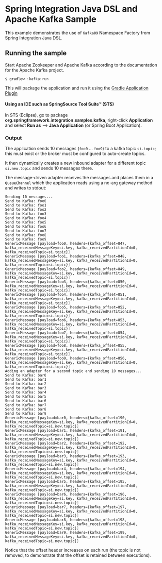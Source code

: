 Spring Integration Java DSL and Apache Kafka Sample
==============

This example demonstrates the use of `Kafka09` Namespace Factory from Spring Integration Java DSL.

## Running the sample

Start Apache Zookeeper and Apache Kafka according to the documentation for the Apache Kafka project.

    $ gradlew :kafka:run

This will package the application and run it using the [Gradle Application Plugin](http://www.gradle.org/docs/current/userguide/application_plugin.html)

#### Using an IDE such as SpringSource Tool Suite™ (STS)

In STS (Eclipse), go to package **org.springframework.integration.samples.kafka**, right-click **Application** and select **Run as** --> **Java Application** (or Spring Boot Application).

### Output

The application sends 10 messages (`foo0` ... `foo9`) to a kafka topic `si.topic`; this must exist or the broker must be configured to auto-create topics.

It then dynamically creates a new inbound adapter for a different topic `si.new.topic` and sends 10 messages there.

The message-driven adapter receives the messages and places them in a `QueueChannel` which the application reads using a no-arg gateway method and writes to stdout:

    Sending 10 messages...
    Send to Kafka: foo0
    Send to Kafka: foo1
    Send to Kafka: foo2
    Send to Kafka: foo3
    Send to Kafka: foo4
    Send to Kafka: foo5
    Send to Kafka: foo6
    Send to Kafka: foo7
    Send to Kafka: foo8
    Send to Kafka: foo9
    GenericMessage [payload=foo0, headers={kafka_offset=847, kafka_receivedMessageKey=si.key, kafka_receivedPartitionId=0, kafka_receivedTopic=si.topic}]
    GenericMessage [payload=foo1, headers={kafka_offset=848, kafka_receivedMessageKey=si.key, kafka_receivedPartitionId=0, kafka_receivedTopic=si.topic}]
    GenericMessage [payload=foo2, headers={kafka_offset=849, kafka_receivedMessageKey=si.key, kafka_receivedPartitionId=0, kafka_receivedTopic=si.topic}]
    GenericMessage [payload=foo3, headers={kafka_offset=850, kafka_receivedMessageKey=si.key, kafka_receivedPartitionId=0, kafka_receivedTopic=si.topic}]
    GenericMessage [payload=foo4, headers={kafka_offset=851, kafka_receivedMessageKey=si.key, kafka_receivedPartitionId=0, kafka_receivedTopic=si.topic}]
    GenericMessage [payload=foo5, headers={kafka_offset=852, kafka_receivedMessageKey=si.key, kafka_receivedPartitionId=0, kafka_receivedTopic=si.topic}]
    GenericMessage [payload=foo6, headers={kafka_offset=853, kafka_receivedMessageKey=si.key, kafka_receivedPartitionId=0, kafka_receivedTopic=si.topic}]
    GenericMessage [payload=foo7, headers={kafka_offset=854, kafka_receivedMessageKey=si.key, kafka_receivedPartitionId=0, kafka_receivedTopic=si.topic}]
    GenericMessage [payload=foo8, headers={kafka_offset=855, kafka_receivedMessageKey=si.key, kafka_receivedPartitionId=0, kafka_receivedTopic=si.topic}]
    GenericMessage [payload=foo9, headers={kafka_offset=856, kafka_receivedMessageKey=si.key, kafka_receivedPartitionId=0, kafka_receivedTopic=si.topic}]
    Adding an adapter for a second topic and sending 10 messages...
    Send to Kafka: bar0
    Send to Kafka: bar1
    Send to Kafka: bar2
    Send to Kafka: bar3
    Send to Kafka: bar4
    Send to Kafka: bar5
    Send to Kafka: bar6
    Send to Kafka: bar7
    Send to Kafka: bar8
    Send to Kafka: bar9
    GenericMessage [payload=bar0, headers={kafka_offset=190, kafka_receivedMessageKey=si.key, kafka_receivedPartitionId=0, kafka_receivedTopic=si.new.topic}]
    GenericMessage [payload=bar1, headers={kafka_offset=191, kafka_receivedMessageKey=si.key, kafka_receivedPartitionId=0, kafka_receivedTopic=si.new.topic}]
    GenericMessage [payload=bar2, headers={kafka_offset=192, kafka_receivedMessageKey=si.key, kafka_receivedPartitionId=0, kafka_receivedTopic=si.new.topic}]
    GenericMessage [payload=bar3, headers={kafka_offset=193, kafka_receivedMessageKey=si.key, kafka_receivedPartitionId=0, kafka_receivedTopic=si.new.topic}]
    GenericMessage [payload=bar4, headers={kafka_offset=194, kafka_receivedMessageKey=si.key, kafka_receivedPartitionId=0, kafka_receivedTopic=si.new.topic}]
    GenericMessage [payload=bar5, headers={kafka_offset=195, kafka_receivedMessageKey=si.key, kafka_receivedPartitionId=0, kafka_receivedTopic=si.new.topic}]
    GenericMessage [payload=bar6, headers={kafka_offset=196, kafka_receivedMessageKey=si.key, kafka_receivedPartitionId=0, kafka_receivedTopic=si.new.topic}]
    GenericMessage [payload=bar7, headers={kafka_offset=197, kafka_receivedMessageKey=si.key, kafka_receivedPartitionId=0, kafka_receivedTopic=si.new.topic}]
    GenericMessage [payload=bar8, headers={kafka_offset=198, kafka_receivedMessageKey=si.key, kafka_receivedPartitionId=0, kafka_receivedTopic=si.new.topic}]
    GenericMessage [payload=bar9, headers={kafka_offset=199, kafka_receivedMessageKey=si.key, kafka_receivedPartitionId=0, kafka_receivedTopic=si.new.topic}]

Notice that the offset header increases on each run (the topic is not removed, to demonstrate that the offset is retained between executions).
